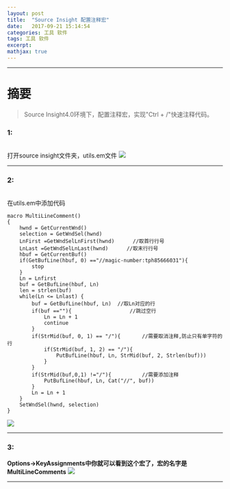 ```yaml
---
layout: post
title:  "Source Insight 配置注释宏"
date:   2017-09-21 15:14:54
categories: 工具 软件
tags: 工具 软件
excerpt: 
mathjax: true
---
```


---

# 摘要



>Source Insight4.0环境下，配置注释宏，实现"Ctrl + /"快速注释代码。

### 1:
<br>打开source insight文件夹，utils.em文件
![](http://chuantu.biz/t6/57/1505961964x2890171582.png)

---

### 2:
<br>在utils.em中添加代码

```
macro MultiLineComment()
{
    hwnd = GetCurrentWnd()
    selection = GetWndSel(hwnd)
    LnFirst =GetWndSelLnFirst(hwnd)      //取首行行号
    LnLast =GetWndSelLnLast(hwnd)      //取末行行号
    hbuf = GetCurrentBuf()
    if(GetBufLine(hbuf, 0) =="//magic-number:tph85666031"){
        stop	
    }
    Ln = Lnfirst
    buf = GetBufLine(hbuf, Ln)
    len = strlen(buf)
    while(Ln <= Lnlast) {
        buf = GetBufLine(hbuf, Ln)  //取Ln对应的行
        if(buf ==""){                   //跳过空行
            Ln = Ln + 1	
            continue
        }
        if(StrMid(buf, 0, 1) == "/"){       //需要取消注释,防止只有单字符的行
            if(StrMid(buf, 1, 2) == "/"){
                PutBufLine(hbuf, Ln, StrMid(buf, 2, Strlen(buf)))	
            }	
        }
        if(StrMid(buf,0,1) !="/"){          //需要添加注释
            PutBufLine(hbuf, Ln, Cat("//", buf))	
        }
        Ln = Ln + 1
    }
    SetWndSel(hwnd, selection)	
}
```


![](http://chuantu.biz/t6/57/1505963258x2890191691.png)

---

### 3:
**Options->KeyAssignments中你就可以看到这个宏了，宏的名字是MultiLineComments**
![](http://chuantu.biz/t6/57/1505962833x2890174154.png)

---
